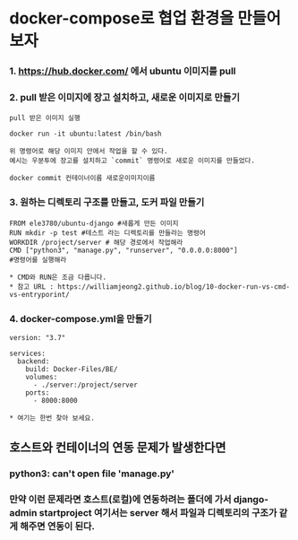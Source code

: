 # docker-compose로 협업 환경을 만들어 보자
### 1. https://hub.docker.com/ 에서 ubuntu 이미지를 pull  
### 2. pull 받은 이미지에 장고 설치하고, 새로운 이미지로 만들기

```
pull 받은 이미지 실행

docker run -it ubuntu:latest /bin/bash

위 명령어로 해당 이미지 안에서 작업을 할 수 있다.
예시는 우분투에 장고를 설치하고 `commit` 명령어로 새로운 이미지를 만들었다.

docker commit 컨테이너이름 새로운이미지이름

```

### 3. 원하는 디렉토리 구조를 만들고, 도커 파일 만들기
```
FROM ele3780/ubuntu-django #새롭게 만든 이미지
RUN mkdir -p test #테스트 라는 디렉토리를 만들라는 명령어
WORKDIR /project/server # 해당 경로에서 작업해라
CMD ["python3", "manage.py", "runserver", "0.0.0.0:8000"] 
#명령어를 실행해라

* CMD와 RUN은 조금 다릅니다.
* 참고 URL : https://williamjeong2.github.io/blog/10-docker-run-vs-cmd-vs-entryporint/
```
### 4. docker-compose.yml을 만들기
```
version: "3.7"

services:
  backend:
    build: Docker-Files/BE/
    volumes:
      - ./server:/project/server
    ports:
      - 8000:8000

* 여기는 한번 찾아 보세요.
```
## 호스트와 컨테이너의 연동 문제가 발생한다면  
### python3: can't open file 'manage.py'
### 만약 이런 문제라면 호스트(로컬)에 연동하려는 폴더에 가서 django-admin startproject 여기서는 server 해서 파일과 디렉토리의 구조가 같게 해주면 연동이 된다.
